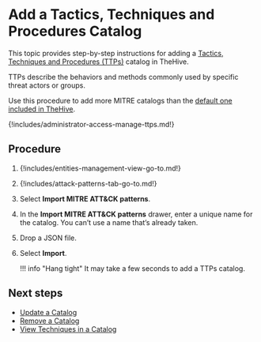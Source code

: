 # Add a Tactics, Techniques and Procedures Catalog

This topic provides step-by-step instructions for adding a [Tactics, Techniques and Procedures (TTPs)](../../user-guides/analyst-corner/cases/ttps/about-ttps.md) catalog in TheHive.

TTPs describe the behaviors and methods commonly used by specific threat actors or groups.

Use this procedure to add more MITRE catalogs than the [default one included in TheHive](../../user-guides/analyst-corner/cases/ttps/about-ttps.md#mitre-attck-framework).

{!includes/administrator-access-manage-ttps.md!}

<h2>Procedure</h2>

1. {!includes/entities-management-view-go-to.md!}

2. {!includes/attack-patterns-tab-go-to.md!}

3. Select **Import MITRE ATT&CK patterns**.

4. In the **Import MITRE ATT&CK patterns** drawer, enter a unique name for the catalog. You can’t use a name that’s already taken.

5. Drop a JSON file.

6. Select **Import**.

    !!! info "Hang tight"
        It may take a few seconds to add a TTPs catalog.

<h2>Next steps</h2>

* [Update a Catalog](update-a-catalog.md)
* [Remove a Catalog](remove-a-catalog.md)
* [View Techniques in a Catalog](view-techniques-in-a-catalog.md)